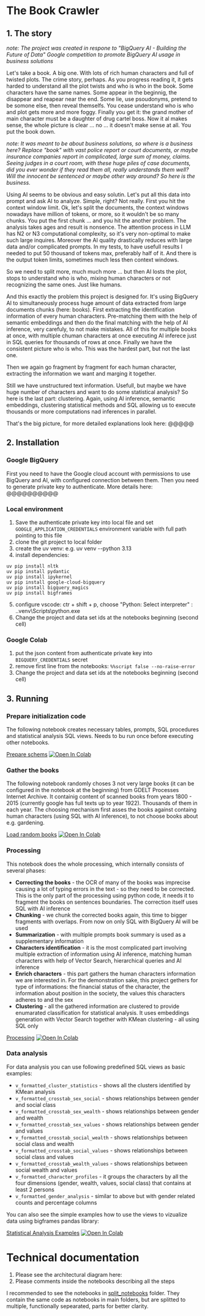 # The Book Crawler

## 1. The story

*note: The project was created in respone to "BigQuery AI - Building the Future of Data" Google competition to promote BigQuery AI usage in business solutions*

Let's take a book. A big one. With lots of rich human characters and full of twisted plots. The crime story, perhaps.
As you progress reading it, it gets harded to understand all the plot twists and who is who in the book. 
Some characters have the same names. Some appear in the beginnig, the disappear and reapear near the end.
Some lie, use psoudonyms, pretend to be somone else, then reveal themselfs.
You cease understand who is who and plot gets more and more foggy.
Finally you get it: the grand mother of main character must be a daughter of drug cartel boss. 
Now it al makes sense, the whole picture is clear ... no ... it doesn't make sense at all. You put the book down.

*note: It was meant to be about business solutions, so where is a business here? Replace "book" with vast police report or court documents, or maybe insurance companies report in complicated, large sum of money, claims. Seeing judges in a court room, with these huge piles of case documents, did you ever wonder if they read them all, really understands them well? Will the innocent be sentenced or maybe other way around? So here is the business.*

Using AI seems to be obvious and easy solutin. Let's put all this data into prompt and ask AI to analyze. Simple, right?
Not really. First you hit the context window limit. Ok, let's split the documents, the context windows nowadays have million of tokens, or more, so it wouldn't be so many chunks.
You put the first chunk ... and you hit the another problem. The analysis takes ages and result is nonsence. The attention process in LLM has N2 or N3 computational complexity, so it's very non-optimal to make such large inquires. Moreover the AI quality drastically reduces with large data and/or complicated prompts. In my tests, to have usefull results I needed to put 50 thousand of tokens max, preferably half of it. And there is the output token limits, sometimes much less then context windows.

So we need to split more, much much more ... but then AI losts the plot, stops to understand who is who, mixing human characters or not recognizing the same ones. Just like humans.

And this exactly the problem this project is designed for.
It's using BigQuery AI to simultaneously process huge amount of data extracted from large documents chunks (here: books).
First extracting the identification information of every human characters. 
Pre-matching them with the help of semantic embeddings and then do the final matching with the help of AI inference, very carefuly, to not make mistakes.
All of this for multiple books at once, with multiple chuman characters at once executing AI inferece just in SQL queries for thousands of rows at once.
Finally we have the consistent picture who is who. This was the hardest part, but not the last one.

Then we again go fragment by fragment for each human character, extracting the information we want and marging it together.

Still we have unstructured text information. Usefull, but maybe we have huge number of characters and want to do some statistical analysis?
So here is the last part: clustering. Again, using AI inference, semantic embeddings, clustering statistical methods
and SQL allowing us to execute thousands or more computations nad inferences in parallel.

That's the big picture, for more detailed explanations look here: @@@@@

## 2. Installation

### Google BigQuery

First you need to have the Google cloud account with permissions to use BigQuery and AI, with configured connection between them.
Then you need to generate private key to authenticate.
More details here: @@@@@@@@@@

### Local environment

1. Save the authenticate private key into local file and set `GOOGLE_APPLICATION_CREDENTIALS` environment variable with full path pointing to this file
2. clone the git project to local folder
3. create the uv venv: e.g. uv venv --python 3.13
4. install dependencies:
```
uv pip install nltk
uv pip install pydantic
uv pip install ipykernel
uv pip install google-cloud-bigquery
uv pip install bigquery_magics
uv pip install bigframes
```
5. configure vscode:
ctr + shift + p, choose "Python: Select interpreter" : .\.venv\Scripts\python.exe
6. Change the project and data set ids at the notebooks beginning (second cell)

### Google Colab

1. put the json content from authenticate private key into `BIGQUERY_CREDENTIALS` secret
2. remove first line from the notebooks: `%%script false --no-raise-error`
3. Change the project and data set ids at the notebooks beginning (second cell)

## 3. Running

### Prepare initialization code
The following notebook creates necessary tables, prompts, SQL procedures and statistical analysis SQL views. Needs to bu run once before executing other notebooks.

[Prepare schems](https://github.com/jj123451/book_crawler/blob/main/bc_phase0_prepare_schema.ipynb)
[![Open In Colab](https://colab.research.google.com/assets/colab-badge.svg)](https://colab.research.google.com/github/jj123451/book_crawler/blob/main/bc_phase0_prepare_schema.ipynb)

### Gather the books
The following notebook randomly choses 3 not very large books (it can be configured in the notebook at the beginning) from GDELT Processes Internet Archive.
It containig content of scanned books from years 1800 - 2015 (currently google has full texts up to year 1922). Thousands of them in each year.
The choosing mechanism first asses the books against containg human characters (using SQL with AI inference), to not choose books about e.g. gardening.

[Load random books](https://github.com/jj123451/book_crawler/blob/main/bc_phase1_load_random_books.ipynb)
[![Open In Colab](https://colab.research.google.com/assets/colab-badge.svg)](https://colab.research.google.com/github/jj123451/book_crawler/blob/main/bc_phase1_load_random_books.ipynb)

### Processing

This notebook does the whole processing, which internally consists of several phases:
- **Correcting the books** - the OCR of many of the books was imprecise causing a lot of typing errors in the text - so they need to be corrected. This is the only part of the processing using python code, it needs it to fragment the books on sentences boundaries. The correction itself uses SQL with AI inference
- **Chunking** - we chunk the corrected books again, this time to bigger fragments with overlaps. From now on only SQL with BigQuery AI will be used
- **Summarization** - with multiple prompts book summary is used as a supplementary information
- **Characters identification** - it is the most complicated part involving multiple extraction of information using AI inference, matching human characters with help of Vector Search, hierarchical queries and AI inference
- **Enrich characters** - this part gathers the human characters information we are interested in. For the demonstration sake, this project gethers for type of informations: the financial status of the character, the information about position in the society, the values this characters adheres to and the sex
- **Clustering** - all the gathered information are clustered to provide enumarated classification for statistical analysis. It uses embeddings generation with Vector Search together with KMean clustering - all using SQL only

[Processing](https://github.com/jj123451/book_crawler/blob/main/bc_phase2_to_7_processing.ipynb)
[![Open In Colab](https://colab.research.google.com/assets/colab-badge.svg)](https://colab.research.google.com/github/jj123451/book_crawler/blob/main/bc_phase2_to_7_processing.ipynb)

### Data analysis

For data analysis you can use following predefined SQL views as basic examples:
- `v_formatted_cluster_statistics` - shows all the clusters identified by KMean analysis
- `v_formatted_crosstab_sex_social` - shows relationships between gender and social class
- `v_formatted_crosstab_sex_wealth` - shows relationships between gender and wealth
- `v_formatted_crosstab_sex_values` - shows relationships between gender and values
- `v_formatted_crosstab_social_wealth` - shows relationships between social class and wealth
- `v_formatted_crosstab_social_values` - shows relationships between social class and values
- `v_formatted_crosstab_wealth_values` - shows relationships between social wealth and values
- `v_formatted_character_profiles` - it groups the characters by all the four dimensions (gender, wealth, values, social class) that contains at least 2 persons
- `v_formatted_gender_analysis` - similar to above but with gender related counts and percentage columns

You can also see the simple examples how to use the views to vizualize data using bigframes pandas library:

[Statistical Analysis Examples](https://github.com/jj123451/book_crawler/blob/main/bc_phase2_tobc_phase8_statistical_analysis_examples_7_processing.ipynb)
[![Open In Colab](https://colab.research.google.com/assets/colab-badge.svg)](https://colab.research.google.com/github/jj123451/book_crawler/blob/main/bc_phase8_statistical_analysis_examples.ipynb)

# Technical documentation

1. Please see the architectural diagram here: 
2. Please comments inside the notebooks describing all the steps

I recommended to see the notebooks in [split_notebooks](https://github.com/jj123451/book_crawler/tree/main/split_notebooks) folder.
They contain the same code as notebooks in main folders, but are splitted to multiple, functionally sepearated, parts for better clarity.
